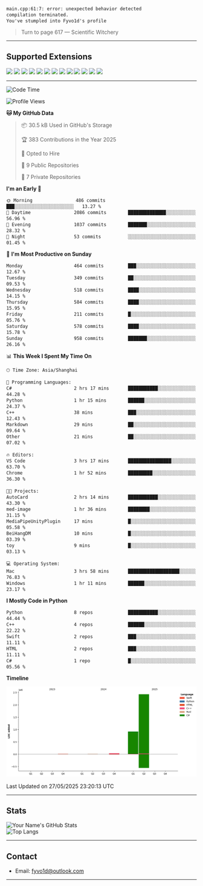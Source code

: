 ```
main.cpp:61:7: error: unexpected behavior detected
compilation terminated.
You've stumpled into Fyvo1d's profile
```

> Turn to page 617 — Scientific Witchery

---

## Supported Extensions

<p align="left">
  <img src="https://cdn.jsdelivr.net/gh/devicons/devicon/icons/cplusplus/cplusplus-original.svg" height="40" />
  <img src="https://cdn.jsdelivr.net/gh/devicons/devicon/icons/csharp/csharp-original.svg" height="40" />
  <img src="https://cdn.jsdelivr.net/gh/devicons/devicon/icons/python/python-original.svg" height="40" />
  <img src="https://cdn.jsdelivr.net/gh/devicons/devicon/icons/swift/swift-original.svg" height="40" />
  <img src="https://cdn.jsdelivr.net/gh/devicons/devicon/icons/git/git-original.svg" height="40" />
  <img src="https://cdn.jsdelivr.net/gh/devicons/devicon/icons/docker/docker-original.svg" height="40" />
  <img src="https://cdn.jsdelivr.net/gh/devicons/devicon/icons/vscode/vscode-original.svg" height="40" />
  <img src="https://www.vulkan.org/user/themes/vulkan/images/logo/vulkan-logo.svg" height="40" />
  <img src="https://cdn.jsdelivr.net/gh/devicons/devicon/icons/opengl/opengl-original.svg" height="40" />
  <img src="https://cdn.jsdelivr.net/gh/devicons/devicon/icons/pytorch/pytorch-original.svg" height="40" />
  <img src="https://cdn.jsdelivr.net/gh/devicons/devicon/icons/unity/unity-original.svg" height="40" />
  <img src="https://cdn.jsdelivr.net/gh/devicons/devicon/icons/unrealengine/unrealengine-original.svg" height="40" />
  <img src="https://cdn.jsdelivr.net/gh/devicons/devicon/icons/cmake/cmake-original.svg" height="40" />
</p>


---

<!--START_SECTION:waka-->
![Code Time](http://img.shields.io/badge/Code%20Time-148%20hrs%2031%20mins-blue)

![Profile Views](http://img.shields.io/badge/Profile%20Views-9-blue)

**🐱 My GitHub Data** 

> 📦 30.5 kB Used in GitHub's Storage 
 > 
> 🏆 383 Contributions in the Year 2025
 > 
> 💼 Opted to Hire
 > 
> 📜 9 Public Repositories 
 > 
> 🔑 7 Private Repositories 
 > 
**I'm an Early 🐤** 

```text
🌞 Morning                486 commits         ███░░░░░░░░░░░░░░░░░░░░░░   13.27 % 
🌆 Daytime                2086 commits        ██████████████░░░░░░░░░░░   56.96 % 
🌃 Evening                1037 commits        ███████░░░░░░░░░░░░░░░░░░   28.32 % 
🌙 Night                  53 commits          ░░░░░░░░░░░░░░░░░░░░░░░░░   01.45 % 
```
📅 **I'm Most Productive on Sunday** 

```text
Monday                   464 commits         ███░░░░░░░░░░░░░░░░░░░░░░   12.67 % 
Tuesday                  349 commits         ██░░░░░░░░░░░░░░░░░░░░░░░   09.53 % 
Wednesday                518 commits         ████░░░░░░░░░░░░░░░░░░░░░   14.15 % 
Thursday                 584 commits         ████░░░░░░░░░░░░░░░░░░░░░   15.95 % 
Friday                   211 commits         █░░░░░░░░░░░░░░░░░░░░░░░░   05.76 % 
Saturday                 578 commits         ████░░░░░░░░░░░░░░░░░░░░░   15.78 % 
Sunday                   958 commits         ███████░░░░░░░░░░░░░░░░░░   26.16 % 
```


📊 **This Week I Spent My Time On** 

```text
🕑︎ Time Zone: Asia/Shanghai

💬 Programming Languages: 
C#                       2 hrs 17 mins       ███████████░░░░░░░░░░░░░░   44.28 % 
Python                   1 hr 15 mins        ██████░░░░░░░░░░░░░░░░░░░   24.37 % 
C++                      38 mins             ███░░░░░░░░░░░░░░░░░░░░░░   12.43 % 
Markdown                 29 mins             ██░░░░░░░░░░░░░░░░░░░░░░░   09.64 % 
Other                    21 mins             ██░░░░░░░░░░░░░░░░░░░░░░░   07.02 % 

🔥 Editors: 
VS Code                  3 hrs 17 mins       ████████████████░░░░░░░░░   63.70 % 
Chrome                   1 hr 52 mins        █████████░░░░░░░░░░░░░░░░   36.30 % 

🐱‍💻 Projects: 
AutoCard                 2 hrs 14 mins       ███████████░░░░░░░░░░░░░░   43.30 % 
med-image                1 hr 36 mins        ████████░░░░░░░░░░░░░░░░░   31.15 % 
MediaPipeUnityPlugin     17 mins             █░░░░░░░░░░░░░░░░░░░░░░░░   05.58 % 
BeiHangDM                10 mins             █░░░░░░░░░░░░░░░░░░░░░░░░   03.39 % 
toy                      9 mins              █░░░░░░░░░░░░░░░░░░░░░░░░   03.13 % 

💻 Operating System: 
Mac                      3 hrs 58 mins       ███████████████████░░░░░░   76.83 % 
Windows                  1 hr 11 mins        ██████░░░░░░░░░░░░░░░░░░░   23.17 % 
```

**I Mostly Code in Python** 

```text
Python                   8 repos             ███████████░░░░░░░░░░░░░░   44.44 % 
C++                      4 repos             ██████░░░░░░░░░░░░░░░░░░░   22.22 % 
Swift                    2 repos             ███░░░░░░░░░░░░░░░░░░░░░░   11.11 % 
HTML                     2 repos             ███░░░░░░░░░░░░░░░░░░░░░░   11.11 % 
C#                       1 repo              █░░░░░░░░░░░░░░░░░░░░░░░░   05.56 % 
```



**Timeline**

![Lines of Code chart](https://raw.githubusercontent.com/FyVoid/FyVoid/main/assets/bar_graph.png)


 Last Updated on 27/05/2025 23:20:13 UTC
<!--END_SECTION:waka-->

---

## Stats

![Your Name's GitHub Stats](https://github-readme-stats.vercel.app/api?username=fyvoid&show_icons=true&theme=tokyonight)  
![Top Langs](https://github-readme-stats.vercel.app/api/top-langs/?username=fyvoid&layout=compact&theme=tokyonight)

---

## Contact

- Email: [fyvo1d@outlook.com](fyvo1d@outlook.com)  

---

